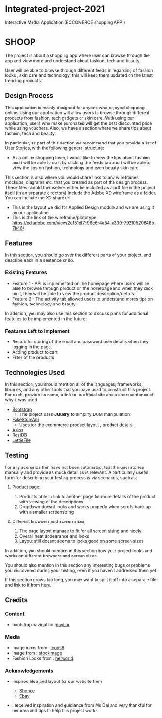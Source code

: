 # Integrated-project-2021
Interactive Media Application (ECCOMERCE shopping APP )



# SHOOP

The project is about a shopping app where user can browse through the app and view more and understand about fashion, tech and beauty.

User will be able to browse through different feeds in regarding of fashion looks , skin care and technology, this will keep them updated on the latest trending products.
 
## Design Process

This application is mainly designed for anyone who enjoyed shopping online. Using our application will allow users to browse through different products from fashion, tech gadgets or skin care. With using our application, users  who make purchases will get the best discounted price while using vouchers. Also, we have a section where we share tips about fashion, tech and beauty.
 

In particular, as part of this section we recommend that you provide a list of User Stories, with the following general structure:

- As a online shopping lover, I would like to view the tips about fashion and i will be able to do it by clicking the feeds tab and i will be able to view the tips on fashion, technology and even beauty skin care.

This section is also where you would share links to any wireframes, mockups, diagrams etc. that you created as part of the design process. 
These files should themselves either be included as a pdf file in the project itself (in an separate directory)
Include the Adobe XD wireframe as a folder. You can include the XD share url. 

- This is the layout we did for Applied Design module and we are using it on our application.
- This is the link of the wireframe/prototype: https://xd.adobe.com/view/2e151df7-96e6-4a54-a339-79210520648b-7b46/ 

## Features

In this section, you should go over the different parts of your project, and describe each in a sentence or so.
 
### Existing Features
- Feature 1 - API is implemented on the homepage where users will be able to browse through product on the homepage and when they click on it, they will be able to view the product description/details.
- Feature 2 - The activity tab allowed users to understand mores tips on fashion, technology and beauty.

In addition, you may also use this section to discuss plans for additional features to be implemented in the future:

### Features Left to Implement
- Restdb for storing of the email and password user details when they logging in the page.
- Adding product to cart
- Filter of the products

## Technologies Used

In this section, you should mention all of the languages, frameworks, libraries, and any other tools that you have used to construct this project. For each, provide its name, a link to its official site and a short sentence of why it was used.

- [Bootstrap](https://getbootstrap.com/docs/4.0/getting-started/introduction/)
    - The project uses **JQuery** to simplify DOM manipulation.
- [FakeStoreApi](https://fakestoreapi.com/)
    - Uses for the ecommerce product layout , product details 
- [Axios](https://github.com/axios/axios)
- [RestDB](https://restdb.io/)
- [LottieFile](https://lottiefiles.com/49931-blue-loading)



## Testing

For any scenarios that have not been automated, test the user stories manually and provide as much detail as is relevant. A particularly useful form for describing your testing process is via scenarios, such as:

1. Product page:
    1. Products able to link to another page for more details of the product with viewing of the descriptions
    2. Dropdown doesnt looks and works properly when scrolls back up with a smaller screensizing

2. Different browsers and screen sizes:
    1. The page layout manage to fit for all screen sizing and nicely 
    2. Overall neat appearance and looks
    3. Layout still doesnt seems to looks good on some screen sizes 
    
In addition, you should mention in this section how your project looks and works on different browsers and screen sizes.

You should also mention in this section any interesting bugs or problems you discovered during your testing, even if you haven't addressed them yet.

If this section grows too long, you may want to split it off into a separate file and link to it from here.

## Credits

### Content
- bootstrap navigation :[navbar](https://getbootstrap.com/docs/4.0/components/navs/)


### Media
- Image icons from : [icons8](https://icons8.com/)
- Image from : [stockimage](https://unsplash.com/)
- Fashion Looks from : [herworld](https://www.herworld.com/fashion/look-expensive-wardrobe-budget/)

### Acknowledgements

- Inspired idea and layout for our website from
  - [Shopee](https://shopee.sg/)
  - [Ebay](https://www.ebay.com/)

- I received inspiration and guidiance from Ms Dai and very thankful for her idea and tips to help this project works

